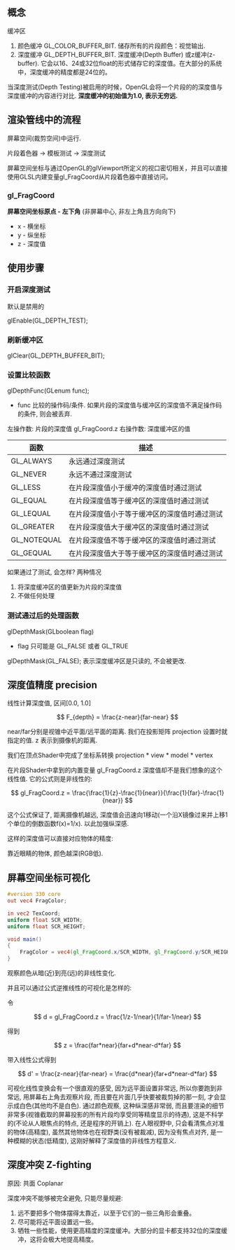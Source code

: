 ## 概念

缓冲区 

1. 颜色缓冲 GL_COLOR_BUFFER_BIT. 储存所有的片段颜色：视觉输出.
2. 深度缓冲 GL_DEPTH_BUFFER_BIT. 深度缓冲(Depth Buffer) 或z缓冲(z-buffer). 它会以16、24或32位float的形式储存它的深度值。在大部分的系统中，深度缓冲的精度都是24位的。

当深度测试(Depth Testing)被启用的时候，OpenGL会将一个片段的的深度值与深度缓冲的内容进行对比. **深度缓冲的初始值为1.0, 表示无穷远.**

## 渲染管线中的流程

屏幕空间(裁剪空间)中运行.

片段着色器 -> 模板测试 -> 深度测试

屏幕空间坐标与通过OpenGL的glViewport所定义的视口密切相关，并且可以直接使用GLSL内建变量gl_FragCoord从片段着色器中直接访问。

### gl_FragCoord

**屏幕空间坐标原点 - 左下角** (非屏幕中心, 非左上角且方向向下)

- x - 横坐标
- y - 纵坐标
- z - 深度值

## 使用步骤

### 开启深度测试

默认是禁用的

glEnable(GL_DEPTH_TEST);

### 刷新缓冲区

glClear(GL_DEPTH_BUFFER_BIT);

### 设置比较函数

glDepthFunc(GLenum func);

- func 比较的操作码/条件. 如果片段的深度值与缓冲区的深度值不满足操作码的条件, 则会被丢弃.

左操作数: 片段的深度值 gl_FragCoord.z
右操作数: 深度缓冲区的值

|函数|描述|
|--|--|
GL_ALWAYS|永远通过深度测试
GL_NEVER|永远不通过深度测试
GL_LESS|在片段深度值小于缓冲的深度值时通过测试
GL_EQUAL|在片段深度值等于缓冲区的深度值时通过测试
GL_LEQUAL|在片段深度值小于等于缓冲区的深度值时通过测试
GL_GREATER|在片段深度值大于缓冲区的深度值时通过测试
GL_NOTEQUAL|在片段深度值不等于缓冲区的深度值时通过测试
GL_GEQUAL|在片段深度值大于等于缓冲区的深度值时通过测试

如果通过了测试, 会怎样? 两种情况

1. 将深度缓冲区的值更新为片段的深度值
2. 不做任何处理

### 测试通过后的处理函数

glDepthMask(GLboolean flag)

- flag 只可能是 GL_FALSE 或者 GL_TRUE
  
glDepthMask(GL_FALSE); 表示深度缓冲区是只读的, 不会被更改.

## 深度值精度 precision

线性计算深度值, 区间[0.0, 1.0]

$$
F_{depth} = \frac{z-near}{far-near}
$$

near/far分别是视锥中近平面/远平面的距离. 我们在投影矩阵 projection 设置时就指定的值. z 表示到摄像机的距离.

我们在顶点Shader中完成了坐标系转换 projection * view * model * vertex

在片段Shader中拿到的内置变量 gl_FragCoord.z 深度值却不是我们想象的这个线性值. 它的公式则是非线性的:

$$
gl_FragCoord.z = \frac{\frac{1}{z}-\frac{1}{near}}{\frac{1}{far}-\frac{1}{near}}
$$

这个公式保证了, 距离摄像机越远, 深度值会迅速向1移动(一个沿X镜像过来并上移1个单位的倒数函数f(x)=1/x). 以此加强纵深感. 

这样的深度值可以直接对应物体的精度:

靠近眼睛的物体, 颜色越深(RGB低).

## 屏幕空间坐标可视化

```GLSL
#version 330 core
out vec4 FragColor;

in vec2 TexCoord;
uniform float SCR_WIDTH;
uniform float SCR_HEIGHT;

void main()
{
    FragColor = vec4(gl_FragCoord.x/SCR_WIDTH, gl_FragCoord.y/SCR_HEIGHT, gl_FragCoord.z, 1.0);
}
```

观察颜色从暗(近)到亮(远)的非线性变化.

并且可以通过公式逆推线性的可视化是怎样的:

令

$$
d = gl_FragCoord.z = \frac{1/z-1/near}{1/far-1/near}
$$

得到

$$
z = \frac{far*near}{far+d*near-d*far}
$$

带入线性公式得到

$$
d' = \frac{z-near}{far-near} = \frac{d*near}{far+d*near-d*far}
$$

可视化线性变换会有一个很直观的感受, 因为远平面设置非常远, 所以你要跑到非常远, 用屏幕右上角去观察片段, 而且要在片面几乎快要被裁剪掉的那一刻, 才会显示成白色(其他均不是白色). 通过颜色观察, 这种纵深感非常弱, 而且要渲染的细节非常多(视锥截取的屏幕投影的所有片段均享受同等精度显示的待遇), 这是不科学的(不论从人眼焦点的特点, 还是程序的开销上). 在人眼视野中, 只会看清焦点对准的物体(高精度), 虽然其他物体也在视野类(没有被裁减), 因为没有焦点对齐, 是一种模糊的状态(低精度), 这刚好解释了深度值的非线性方程意义.

## 深度冲突 Z-fighting

原因: 共面 Coplanar

深度冲突不能够被完全避免, 只能尽量规避:

1. 远不要把多个物体摆得太靠近，以至于它们的一些三角形会重叠。
2. 尽可能将近平面设置远一些。
3. 牺牲一些性能，使用更高精度的深度缓冲。大部分的显卡都支持32位的深度缓冲，这将会极大地提高精度。